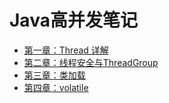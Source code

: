 # Java高并发笔记

- [第一章：Thread 详解](https://github.com/2293736867/CSBookNotes/blob/main/JavaConcurrency/Chapter1/README.md)
- [第二章：线程安全与ThreadGroup](https://github.com/2293736867/CSBookNotes/blob/main/JavaConcurrency/Chapter2/README.md)
- [第三章：类加载](https://github.com/2293736867/CSBookNotes/blob/main/JavaConcurrency/Chapter3/README.md)
- [第四章：volatile](https://github.com/2293736867/CSBookNotes/blob/main/JavaConcurrency/Chapter4/README.md)
